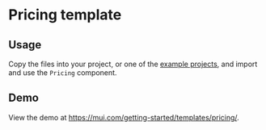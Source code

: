 # Pricing template

## Usage

<!-- #default-branch-switch -->

Copy the files into your project, or one of the [example projects](https://github.com/mui-org/material-ui/tree/master/examples), and import and use the `Pricing` component.

## Demo

<!-- #default-branch-switch -->

View the demo at https://mui.com/getting-started/templates/pricing/.
